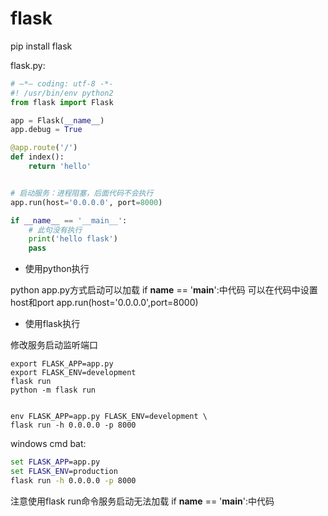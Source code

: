 # flask





pip install flask


flask.py:
```py
# —*— coding: utf-8 -*-
#! /usr/bin/env python2
from flask import Flask

app = Flask(__name__)
app.debug = True

@app.route('/')
def index():
    return 'hello'


# 启动服务：进程阻塞，后面代码不会执行
app.run(host='0.0.0.0', port=8000)

if __name__ == '__main__':
    # 此句没有执行
    print('hello flask')
    pass


```


- 使用python执行

python app.py方式启动可以加载
if __name__ == '__main__':中代码
可以在代码中设置host和port
app.run(host='0.0.0.0',port=8000)



- 使用flask执行

修改服务启动监听端口
```shell
export FLASK_APP=app.py
export FLASK_ENV=development
flask run
python -m flask run


env FLASK_APP=app.py FLASK_ENV=development \
flask run -h 0.0.0.0 -p 8000
```
windows cmd bat:
```bat
set FLASK_APP=app.py
set FLASK_ENV=production
flask run -h 0.0.0.0 -p 8000
```

注意使用flask run命令服务启动无法加载
if __name__ == '__main__':中代码

